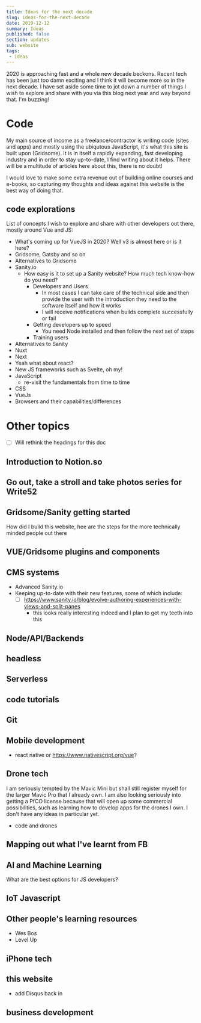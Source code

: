```yaml
---
title: Ideas for the next decade
slug: ideas-for-the-next-decade
date: 2019-12-12
summary: Ideas
published: false
section: updates
sub: website
tags: 
 - ideas
---
```

2020 is approaching fast and a whole new decade beckons. Recent tech has been just too damn exciting and I think it will become more so in the next decade. I have set aside some time to jot down a number of things I wish to explore and share with you via this blog next year and way beyond that. I'm buzzing!

# Code
My main source of income as a freelance/contractor is writing code (sites and apps) and mostly using the ubiqutous JavaScript, it's what this site is built upon (Gridsome). It is in itself a rapidly expanding, fast developing industry and in order to stay up-to-date, I find writing about it helps. There will be a multitude of articles here about this, there is no doubt!

I would love to make some extra revenue out of building online courses and e-books, so capturing my thoughts and ideas against this website is the best way of doing that.

## code explorations

List of concepts I wish to explore and share with other developers out there, mostly around Vue and JS:

- What's coming up for VueJS in 2020? Well v3 is almost here or is it here?
- Gridsome, Gatsby and so on
- Alternatives to Gridsome
- Sanity.io
  - How easy is it to set up a Sanity website? How much tech know-how do you need?
    - Developers and Users
      - In most cases I can take care of the technical side and then provide the user with the introduction they need to the software itself and how it works
      - I will receive notifications when builds complete successfully or fail
    - Getting developers up to speed
      - You need Node installed and then follow the next set of steps
    - Training users 
- Alternatives to Sanity
- Nuxt
- Next
- Yeah what about react?
- New JS frameworks such as Svelte, oh my!
- JavaScript
  - re-visit the fundamentals from time to time
- CSS
- VueJs
- Browsers and their capabilities/differences

# Other topics

- [ ] Will rethink the headings for this doc

## Introduction to Notion.so

## Go out, take a stroll and take photos series for Write52

## Gridsome/Sanity getting started

How did I build this website, hee are the steps for the more technically minded people out there

## VUE/Gridsome plugins and components

## CMS systems

- Advanced Sanity.io
- Keeping up-to-date with their new features, some of which include:
  - [ ] https://www.sanity.io/blog/evolve-authoring-experiences-with-views-and-split-panes
    - this looks really interesting indeed and I plan to get my teeth into this 

## Node/API/Backends

## headless

## Serverless

## code tutorials

## Git

## Mobile development

- react native or https://www.nativescript.org/vue?

## Drone tech

I am seriously tempted by the Mavic Mini but shall still register myself for the larger Mavic Pro that I already own. I am also looking seriously into getting a PfCO license because that will open up some commercial possibilities, such as learning how to develop apps for the drones I own. I don't have any ideas in particular yet.

- code and drones

## Mapping out what I've learnt from FB

## AI and Machine Learning

What are the best options for JS developers?

## IoT Javascript

## Other people's learning resources

- Wes Bos
- Level Up

## iPhone tech

## this website

- add Disqus back in


## business development